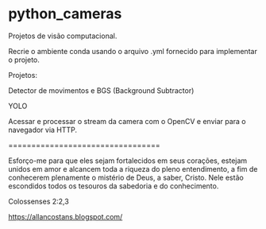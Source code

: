 # python_cameras

Projetos de visão computacional.

Recrie o ambiente conda usando o arquivo .yml fornecido para implementar o projeto.

Projetos:

Detector de movimentos e BGS (Background Subtractor)

YOLO

Acessar e processar o stream da camera com o OpenCV e enviar para o navegador via HTTP.

=================================

Esforço-me para que eles sejam fortalecidos em seus corações, estejam unidos em amor e alcancem toda a riqueza do pleno entendimento, a fim de conhecerem plenamente o mistério de Deus, a saber, Cristo. Nele estão escondidos todos os tesouros da sabedoria e do conhecimento.

Colossenses 2:2,3

https://allancostans.blogspot.com/
